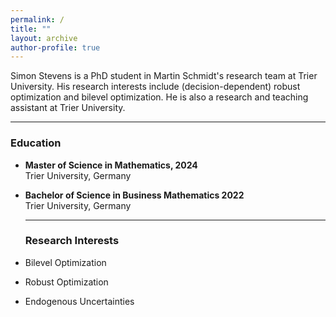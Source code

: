 ```yaml
---
permalink: /
title: ""
layout: archive
author-profile: true
---
```


Simon Stevens is a PhD student in Martin Schmidt's research team at Trier
University. His research interests include (decision-dependent) robust
optimization and bilevel optimization. He is also a research and teaching
assistant at Trier University. 

---

### Education
* **Master of Science in Mathematics, 2024**  
  Trier University, Germany
* **Bachelor of Science in Business Mathematics 2022**  
  Trier University, Germany

  ---

  ### Research Interests
* Bilevel Optimization
* Robust Optimization
* Endogenous Uncertainties